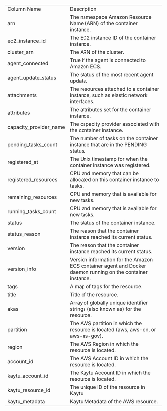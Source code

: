 <table>
	<tr><td>Column Name</td><td>Description</td></tr>
	<tr><td>arn</td><td>The namespace Amazon Resource Name (ARN) of the container instance.</td></tr>
	<tr><td>ec2_instance_id</td><td>The EC2 instance ID of the container instance.</td></tr>
	<tr><td>cluster_arn</td><td>The ARN of the cluster.</td></tr>
	<tr><td>agent_connected</td><td>True if the agent is connected to Amazon ECS.</td></tr>
	<tr><td>agent_update_status</td><td>The status of the most recent agent update.</td></tr>
	<tr><td>attachments</td><td>The resources attached to a container instance, such as elastic network interfaces.</td></tr>
	<tr><td>attributes</td><td>The attributes set for the container instance.</td></tr>
	<tr><td>capacity_provider_name</td><td>The capacity provider associated with the container instance.</td></tr>
	<tr><td>pending_tasks_count</td><td>The number of tasks on the container instance that are in the PENDING status.</td></tr>
	<tr><td>registered_at</td><td>The Unix timestamp for when the container instance was registered.</td></tr>
	<tr><td>registered_resources</td><td>CPU and memory that can be allocated on this container instance to tasks.</td></tr>
	<tr><td>remaining_resources</td><td>CPU and memory that is available for new tasks.</td></tr>
	<tr><td>running_tasks_count</td><td>CPU and memory that is available for new tasks.</td></tr>
	<tr><td>status</td><td>The status of the container instance.</td></tr>
	<tr><td>status_reason</td><td>The reason that the container instance reached its current status.</td></tr>
	<tr><td>version</td><td>The reason that the container instance reached its current status.</td></tr>
	<tr><td>version_info</td><td>Version information for the Amazon ECS container agent and Docker daemon running on the container instance.</td></tr>
	<tr><td>tags</td><td>A map of tags for the resource.</td></tr>
	<tr><td>title</td><td>Title of the resource.</td></tr>
	<tr><td>akas</td><td>Array of globally unique identifier strings (also known as) for the resource.</td></tr>
	<tr><td>partition</td><td>The AWS partition in which the resource is located (aws, aws-cn, or aws-us-gov).</td></tr>
	<tr><td>region</td><td>The AWS Region in which the resource is located.</td></tr>
	<tr><td>account_id</td><td>The AWS Account ID in which the resource is located.</td></tr>
	<tr><td>kaytu_account_id</td><td>The Kaytu Account ID in which the resource is located.</td></tr>
	<tr><td>kaytu_resource_id</td><td>The unique ID of the resource in Kaytu.</td></tr>
	<tr><td>kaytu_metadata</td><td>Kaytu Metadata of the AWS resource.</td></tr>
</table>